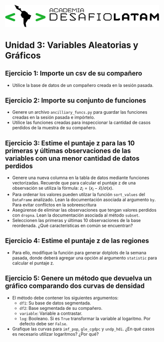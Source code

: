 ![](logo.png)

# Unidad 3: Variables Aleatorias y Gráficos

## Ejercicio 1: Importe un csv de su compañero

* Utilice la base de datos de un compañero creada en la sesión pasada.

## Ejercicio 2: Importe su conjunto de funciones

* Genere un archivo `ancilliary_funcs.py` para guardar las funciones creadas en la sesión pasada e impórtelo.
* Utilice las funciones creadas para inspeccionar la cantidad de casos perdidos de la muestra de su compañero.


## Ejercicio 3: Estime el puntaje z para las 10 primeras y últimas observaciones de las variables con una menor cantidad de datos perdidos

* Genere una nueva columna en la tabla de datos mediante funciones vectorizadas. Recuerde que para calcular el puntaje z de una observación se utiliza la fórmula: $z_{i}=(x_{i} - \bar{x}) / \sigma(x)$.
* Para ordenar los valores pueden utilzar la función `sort_values` del `DataFrame` analizado. Lean la documentación asociada al argumento `by`. Para evitar conflictos en la sobreescritura 
* Asegúrense de eliminar las observaciones que tengan valores perdidos con `dropna`. Lean la documentación asociada al método `subset`.
* Seleccionen las primeras y últimas 10 observaciones de la base reordenada. ¿Qué características en común se encuentran?

## Ejercicio 4: Estime el puntaje z de las regiones

* Para ello, modifique la función para generar dotplots de la semana pasada, donde deberá agregar una opción al argumento `statistic` para calcular el puntaje z.

## Ejercicio 5: Genere un método que devuelva un gráfico comparando dos curvas de densidad

* El método debe contener los siguientes argumentos:
    - `df1`: Su base de datos segmentada.
    - `df2`: Base segmentada de su compañero.
    - `variable`: Variable a contrastar.
    - `log`: Booleano. Si es `True` transformar la variable al logaritmo. Por defecto debe ser `False`.
* Grafique las curvas para `imf_pop`, `gle_cgdpc` y `undp_hdi`. ¿En qué casos es necesario utilizar logaritmos? ¿Por qué?
  
